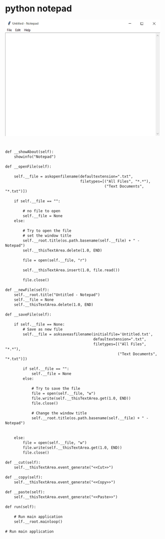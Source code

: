 # python notepad
![ ](notepad.jpg)
#
    def __showAbout(self):
        showinfo("Notepad")

    def __openFile(self):

        self.__file = askopenfilename(defaultextension=".txt",
                                      filetypes=[("All Files", "*.*"),
                                                 ("Text Documents", "*.txt")])

        if self.__file == "":

            # no file to open
            self.__file = None
        else:

            # Try to open the file
            # set the window title
            self.__root.title(os.path.basename(self.__file) + " - Notepad")
            self.__thisTextArea.delete(1.0, END)

            file = open(self.__file, "r")

            self.__thisTextArea.insert(1.0, file.read())

            file.close()

    def __newFile(self):
        self.__root.title("Untitled - Notepad")
        self.__file = None
        self.__thisTextArea.delete(1.0, END)

    def __saveFile(self):

        if self.__file == None:
            # Save as new file
            self.__file = asksaveasfilename(initialfile='Untitled.txt',
                                            defaultextension=".txt",
                                            filetypes=[("All Files", "*.*"),
                                                       ("Text Documents", "*.txt")])

            if self.__file == "":
                self.__file = None
            else:

                # Try to save the file
                file = open(self.__file, "w")
                file.write(self.__thisTextArea.get(1.0, END))
                file.close()

                # Change the window title
                self.__root.title(os.path.basename(self.__file) + " - Notepad")


        else:
            file = open(self.__file, "w")
            file.write(self.__thisTextArea.get(1.0, END))
            file.close()

    def __cut(self):
        self.__thisTextArea.event_generate("<<Cut>>")

    def __copy(self):
        self.__thisTextArea.event_generate("<<Copy>>")

    def __paste(self):
        self.__thisTextArea.event_generate("<<Paste>>")

    def run(self):

        # Run main application
        self.__root.mainloop()

    # Run main application
